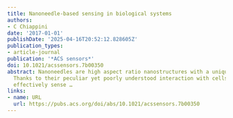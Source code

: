 ```yaml
---
title: Nanoneedle-based sensing in biological systems
authors:
- C Chiappini
date: '2017-01-01'
publishDate: '2025-04-16T20:52:12.828605Z'
publication_types:
- article-journal
publication: '*ACS sensors*'
doi: 10.1021/acssensors.7b00350
abstract: Nanoneedles are high aspect ratio nanostructures with a unique biointerface.
  Thanks to their peculiar yet poorly understood interaction with cells, they very
  effectively sense …
links:
- name: URL
  url: https://pubs.acs.org/doi/abs/10.1021/acssensors.7b00350
---
```

